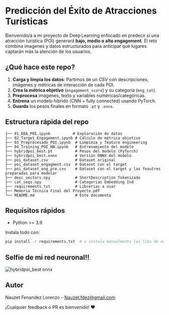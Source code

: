 # Predicción del Éxito de Atracciones Turísticas

Bienvenido/a a mi proyecto de Deep Learning enfocado en predecir si una atracción turística (POI) generará **bajo, medio o alto engagement**. El reto combina imagenes y datos estructurados para anticipar qué lugares captarán más la atención de los usuarios.

## ¿Qué hace este repo?

1. **Carga y limpia los datos**: Partimos de un CSV con descripciones, imágenes y métricas de interacción de cada POI.
2. **Crea la métrica objetivo** (`engagement_score`) y su categoría (`eng_cat`).
3. **Preprocesa** imágenes, texto y variables numéricas/categóricas.
4. **Entrena** un modelo híbrido (CNN + fully connected) usando PyTorch.
5. **Guarda** los pesos finales en formato `.pt` y `.onnx`.

## Estructura rápida del repo

```
├── 01_EDA_POI.ipynb          # Exploración de datos
├── 02_Target_Engagement.ipynb # Cálculo de métrica objetivo
├── 03_Preprocesado_POI.ipynb  # Limpieza y feature engineering
├── 04_Training_POI_NN.ipynb   # Entrenamiento del modelo
├── hybridpoi_best.pt          # Pesos del modelo (PyTorch)
├── hybridpoi_best.onnx        # Versión ONNX del modelo
├── poi_dataset.csv            # Dataset original
├── poi_dataset_engagment.csv  # Dataset con el target
├── poi_dataset_eng_pre.csv    # Dataset con el target y las feautres preparadas para modelar
├── desc_vectors.npy           # ShortDescription Tokenizado
├── cat_seqs.npy               # Categorias Embedding Ind 
├── requirements.txt           # Librerias a usar
├── Memoria Técnica Final del Proyecto.pdf 
└── README.md                  # Este documento

```

## Requisitos rápidos

- Python >= 3.9

Instala todo con:

```bash
pip install -r requirements.txt  # o instala manualmente las libs de arriba
```

## Selfie de mi red neuronal!! 

![hybridpoi_best onnx](https://github.com/user-attachments/assets/681346cf-c721-48d2-b840-224e2a8e35c2)


## Autor

Nauzet Fenandez Lorenzo – [Nauzet.fdez@gmail.com](mailto\:Nauzet.fdez@gmail.com)

¡Cualquier feedback o PR es bienvenido! ❤️

